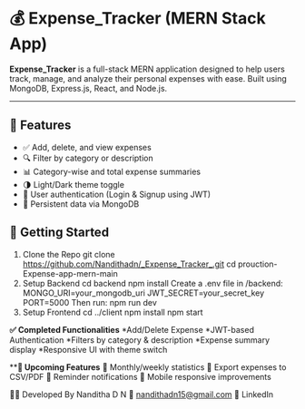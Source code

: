 # 💰 Expense_Tracker (MERN Stack App)

**Expense_Tracker** is a full-stack MERN application designed to help users track, manage, and analyze their personal expenses with ease. Built using MongoDB, Express.js, React, and Node.js.

---

## 🚀 Features

- ✅ Add, delete, and view expenses
- 🔍 Filter by category or description
- 📊 Category-wise and total expense summaries
- 🌗 Light/Dark theme toggle
- 🔐 User authentication (Login & Signup using JWT)
- 🧠 Persistent data via MongoDB



## 🔧 Getting Started

 1. Clone the Repo
    git clone https://github.com/Nandithadn/_Expense_Tracker_.git
    cd prouction-Expense-app-mern-main
2. Setup Backend
    cd backend
    npm install
Create a .env file in /backend:
    MONGO_URI=your_mongodb_uri
    JWT_SECRET=your_secret_key
    PORT=5000
Then run:
    npm run dev
3. Setup Frontend
    cd ../client
    npm install
    npm start
   
**********✅ Completed Functionalities**********
*Add/Delete Expense
*JWT-based Authentication
*Filters by category & description
*Expense summary display
*Responsive UI with theme switch

********🌱 Upcoming Features******
🔄 Monthly/weekly statistics
📁 Export expenses to CSV/PDF
🔔 Reminder notifications
📱 Mobile responsive improvements

👩‍💻 Developed By
Nanditha D N
📧 nandithadn15@gmail.com
🔗 LinkedIn
